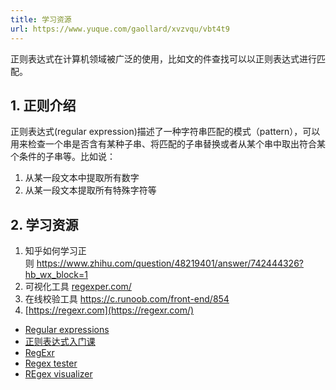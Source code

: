 ```yaml
---
title: 学习资源
url: https://www.yuque.com/gaollard/xvzvqu/vbt4t9
---
```


正则表达式在计算机领域被广泛的使用，比如文的件查找可以以正则表达式进行匹配。

## 1. 正则介绍

正则表达式(regular expression)描述了一种字符串匹配的模式（pattern），可以用来检查一个串是否含有某种子串、将匹配的子串替换或者从某个串中取出符合某个条件的子串等。比如说：

1. 从某一段文本中提取所有数字
2. 从某一段文本提取所有特殊字符等


## 2. 学习资源

1. 知乎如何学习正则 <https://www.zhihu.com/question/48219401/answer/742444326?hb_wx_block=1>
2. 可视化工具 [regexper.com/](https://link.zhihu.com/?target=https%3A//regexper.com/)
3. 在线校验工具 <https://c.runoob.com/front-end/854>
4. [https://regexr.com](https://regexr.com/)

- [Regular expressions](https://developer.mozilla.org/en-US/docs/Web/JavaScript/Guide/Regular_Expressions)
- [正则表达式入门课](https://time.geekbang.org/column/intro/316)
- [RegExr](https://regexr.com/)
- [Regex tester](https://regex101.com/)
- [REgex visualizer](https://extendsclass.com/regex-tester.html)
